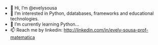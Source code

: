 - 👋 Hi, I’m @evelysousa
- 👀 I’m interested in Python, ddatabases, frameworks and educational technologies. 
- 🌱 I’m currently learning Python...
- 📫 Reach me by linkedin: http://linkedin.com/in/evely-sousa-prof-matematica



<!---
evelysousa/evelysousa is a ✨ special ✨ repository because its `README.md` (this file) appears on your GitHub profile.
You can click the Preview link to take a look at your changes.
--->
